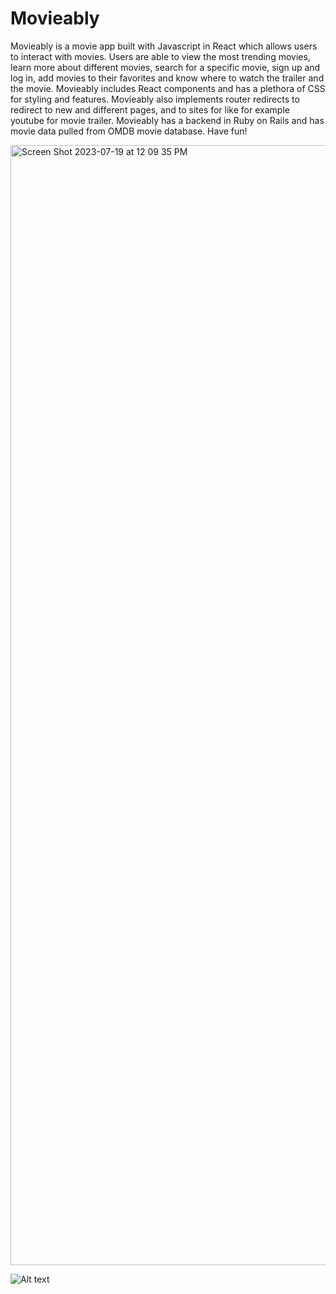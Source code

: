 # Movieably
Movieably is a movie app built with Javascript in React which allows users to interact with movies.
Users are able to view the most trending movies, learn more about different movies, search for a specific movie, sign up and log in, add movies to their favorites and know where to watch the trailer and the movie.
Movieably includes React components and has a plethora of CSS for styling and features.
Movieably also implements router redirects to redirect to new and different pages, and to sites for like for example youtube for movie trailer.
Movieably has a backend in Ruby on Rails and has movie data pulled from OMDB movie database. Have fun!

<img width="1792" alt="Screen Shot 2023-07-19 at 12 09 35 PM" src="https://github.com/haroonkhaliqi/Movieably/assets/132125600/5dafe265-86d1-4036-ac1b-2ce061844cb6">

<img src="![Uploading Screen Shot 2023-07-19 at 12.09.53 PM.png…]()
" alt="Alt text" title="Optional title">

